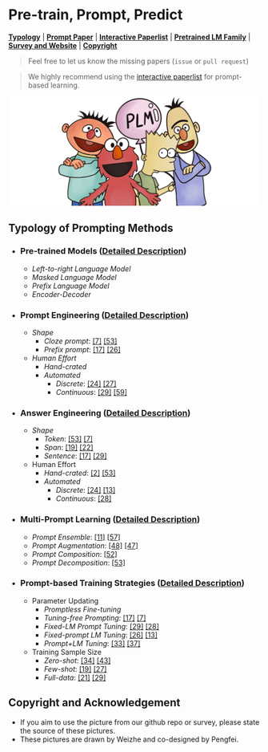 # Pre-train, Prompt, Predict


[**Typology**](https://github.com/pfliu-nlp/NLPedia-Pretrain/blob/main/README.md#typology-of-prompting-methods) | 
[**Prompt Paper**](https://github.com/pfliu-nlp/NLPedia-Pretrain/tree/main/prompt_paper) |
[**Interactive Paperlist**](http://explainaboard.nlpedia.ai/leaderboard/prompting/) |
[**Pretrained LM Family**](https://github.com/pfliu-nlp/NLPedia-Pretrain/tree/main/pretrain) |
[**Survey and Website**](http://pretrain.nlpedia.ai/) |
[**Copyright**](https://github.com/pfliu-nlp/NLPedia-Pretrain/blob/main/README.md#copyright-and-acknowledgement)

> Feel free to let us know the missing papers (```issue``` or ```pull request```)

> We highly recommend using the [interactive paperlist]((http://explainaboard.nlpedia.ai/leaderboard/prompting/)) for prompt-based learning.
 
  <img src="./fig/bg.png" width="600" class="center">
 
 


 
## Typology of Prompting Methods





* ### Pre-trained Models ([Detailed Description](http://pretrain.nlpedia.ai/data/pdf/plm.pdf))
  * *Left-to-right Language Model*
  * *Masked Language Model* 
  * *Prefix Language Model*
  * *Encoder-Decoder*
* ### Prompt Engineering ([Detailed Description](http://pretrain.nlpedia.ai/data/pdf/template.pdf))
  * *Shape*
    * *Cloze prompt*: [\[7\]](https://aclanthology.org/D19-1250.pdf) [\[53\]]()
    * *Prefix prompt*: [\[17\]]() [\[26\]]()
  * *Human Effort*
    * *Hand-crated*
    * *Automated*
        - *Discrete*: [\[24\]]() [\[27\]]()
        - *Continuous*: [\[29\]]() [\[59\]]()
* ### Answer Engineering ([Detailed Description](http://pretrain.nlpedia.ai/data/pdf/answer.pdf))
  * *Shape*
    * *Token*: [\[53\]]() [\[7\]]()
    * *Span*: [\[19\]]() [\[22\]]()
    * *Sentence*: [\[17\]]() [\[29\]]()
  * Human Effort
    * *Hand-crated*: [\[2\]]() [\[53\]]()
    * *Automated*
        - *Discrete*: [\[24\]]() [\[13\]]()
        - *Continuous*: [\[28\]]() 
    
* ### Multi-Prompt Learning ([Detailed Description](http://pretrain.nlpedia.ai/data/pdf/multi-prompt.pdf))
  * *Prompt Ensemble*: [\[11\]]() [\[57\]]()
  * *Prompt Augmentation*: [\[48\]]() [\[47\]]()
  * *Prompt Composition*: [\[52\]]() 
  * *Prompt Decomposition*: [\[53\]]() 
    
* ### Prompt-based Training Strategies ([Detailed Description](http://pretrain.nlpedia.ai/data/pdf/learning.pdf))
  * Parameter Updating
    * *Promptless Fine-tuning*
    * *Tuning-free Prompting*: [\[17\]]() [\[7\]]()
    * *Fixed-LM Prompt Tuning*: [\[29\]]() [\[28\]]()
    * *Fixed-prompt LM Tuning*: [\[26\]]() [\[13\]]()
    * *Prompt+LM Tuning*: [\[33\]]() [\[37\]]()
  * Training Sample Size
    * *Zero-shot*: [\[34\]]() [\[43\]]()
    * *Few-shot*: [\[19\]]() [\[27\]]()
    * *Full-data*: [\[21\]]() [\[29\]]()



## Copyright and Acknowledgement
* If you aim to use the picture from our github repo or survey, please state the source of these pictures.
* These pictures are drawn by Weizhe and co-designed by Pengfei.
